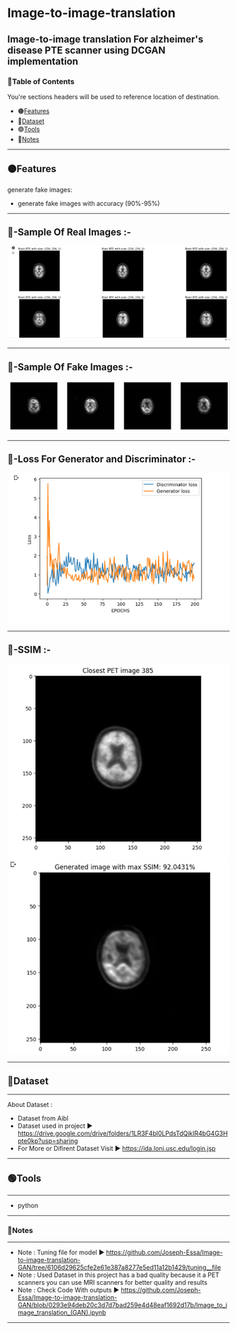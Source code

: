 # Image-to-image-translation
Image-to-image translation For alzheimer's disease PTE scanner using DCGAN implementation 
----
### 📑Table of Contents
You're sections headers will be used to reference location of destination.

- 🟠[Features](#Features)
- 🔵[Dataset](#Dataset)
- 🟢[Tools](#Tools)
- 🔴[Notes](#Notes)

---

## 🟠Features

generate fake images: 

- generate fake images with accuracy (90%-95%)

---
🔶-Sample Of Real Images :-
---
![](screenshots/Real.png)

---
🔶-Sample Of Fake Images :-
---
![](screenshots/Fake.png)

---
🔶-Loss For Generator and Discriminator :-
---
![](screenshots/Loss.png)

---
🔶-SSIM :-
---
![](screenshots/ssim(r).png)
![](screenshots/ssim(f).png)

---

## 🔵Dataset
----
About Dataset : 
- Dataset from Aibl 
- Dataset used in project ▶️ https://drive.google.com/drive/folders/1LR3F4bl0LPdsTdQikIR4bG4G3Hpte0kp?usp=sharing
- For More or Difirent Dataset Visit ▶️ https://ida.loni.usc.edu/login.jsp  
----

## 🟢Tools
----
- python
----

### 🔴Notes
----
- Note : Tuning file for model ▶️ https://github.com/Joseph-Essa/Image-to-image-translation-GAN/tree/6106d29625cfe2e61e387a8277e5ed11a12b1429/tuning__file
- Note : Used Dataset in this project has a bad quality because it a PET scanners you can use MRI scanners for better quality and results 
- Note : Check Code With outputs ▶️ https://github.com/Joseph-Essa/Image-to-image-translation-GAN/blob/0293e94deb20c3d7d7bad259e4d48eaf1692d17b/Image_to_image_translation_(GAN).ipynb
----
